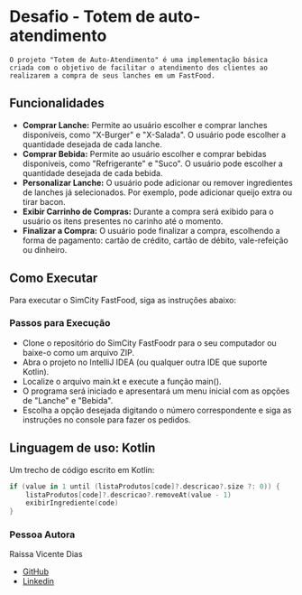 # Desafio - Totem de auto-atendimento

`O projeto "Totem de Auto-Atendimento" é uma implementação básica criada com o objetivo de facilitar o atendimento dos clientes ao realizarem a compra de seus lanches em um FastFood.`

## Funcionalidades
- **Comprar Lanche:** Permite ao usuário escolher e comprar lanches disponíveis, como "X-Burger" e "X-Salada". O usuário pode escolher a quantidade desejada de cada lanche.
- **Comprar Bebida:** Permite ao usuário escolher e comprar bebidas disponíveis, como "Refrigerante" e "Suco". O usuário pode escolher a quantidade desejada de cada bebida.
- **Personalizar Lanche:** O usuário pode adicionar ou remover ingredientes de lanches já selecionados. Por exemplo, pode adicionar queijo extra ou tirar bacon.
- **Exibir Carrinho de Compras:** Durante a compra será exibido para o usuário os itens presentes no carinho até o momento.
- **Finalizar a Compra:** O usuário pode finalizar a compra, escolhendo a forma de pagamento: cartão de crédito, cartão de débito, vale-refeição ou dinheiro.

## Como Executar
Para executar o SimCity FastFood, siga as instruções abaixo:
### Passos para Execução
- Clone o repositório do SimCity FastFoodr para o seu computador ou baixe-o como um arquivo ZIP.
- Abra o projeto no IntelliJ IDEA (ou qualquer outra IDE que suporte Kotlin).
- Localize o arquivo main.kt e execute a função main().
- O programa será iniciado e apresentará um menu inicial com as opções de "Lanche" e "Bebida".
- Escolha a opção desejada digitando o número correspondente e siga as instruções no console para fazer os pedidos.

## Linguagem de uso: **Kotlin**
Um trecho de código escrito em Kotlin:
~~~kotlin
if (value in 1 until (listaProdutos[code]?.descricao?.size ?: 0)) {
    listaProdutos[code]?.descricao?.removeAt(value - 1)
    exibirIngrediente(code)
}
~~~
### **Pessoa Autora**
Raissa Vicente Dias
  * [GitHub](https://github.com/RaiVD)
  * [Linkedin](https://www.linkedin.com/mwlite/in/raissa-vicente-86a3b2210)
  
